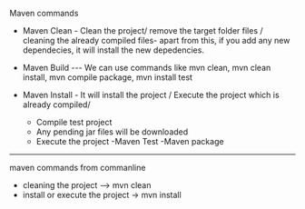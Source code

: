 Maven commands

- Maven Clean  - Clean the project/ remove the target folder files / cleaning the already compiled files- apart from this, if you add any new dependecies, it will install the new depedencies.
- Maven Build    --- We can use commands like mvn clean, mvn clean install, mvn compile package, mvn install test

- Maven Install  - It will install the project / Execute the project which is already compiled/ 
  - Compile test project
  - Any pending jar files will be downloaded
  - Execute the project
-Maven Test
-Maven package

--------------------------------------------------------

maven commands from commanline
- cleaning the project -->  mvn clean
- install or execute the project -> mvn install
